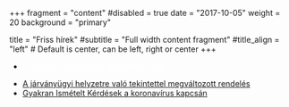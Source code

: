 +++
fragment = "content"
#disabled = true
date = "2017-10-05"
weight = 20
background = "primary"

title = "Friss hírek"
#subtitle = "Full width content fragment"
#title_align = "left" # Default is center, can be left, right or center
+++

<style>
ul {
  margin-bottom: 0px;
}
details {
  color: white;
}
details > summary:hover {
  text-decoration: underline;
  color: #cbd3da;
}
details > summary::-webkit-details-marker {
  display: none;
}
details > p {
  padding: 5px;
  margin: 0px;
}
</style>

* <details>
    <summary>Nyulak oltása 2020. december 18-án</summary>
    <p>Tisztelt nyúl-tulajdonosok!</p>
    <p>A tavalyi dec. 11-i RDH2 elleni védőoltás ismétlésére dec. 18-án kerül sor a délután folyamán azoknál a nyulaknál, amelyeknél a tulajdonossal előre egyeztettünk! Amennyiben igény van rá, legalább 16-ig jelezzék ezt az egri nyulas Facebook csoportnál, vagy nálunk. A költsége függ a résztvevők/igénylők számától. /Jelenleg vélhetően és várhatóan 5.000-5.500 Ft -- méltányosságot is bekalkulálva./</p>
    <p>Tisztelettel:  Daróczi Lajos</p>
</details>

* [A járványügyi helyzetre való tekintettel megváltozott rendelés](#rendeles)
* [Gyakran Ismételt Kérdések a koronavírus kapcsán](#gyik)
